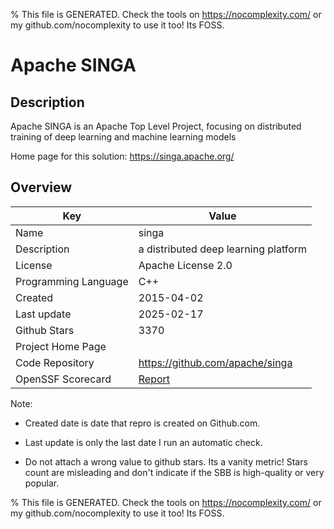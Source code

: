 
% This file is GENERATED. Check the tools on https://nocomplexity.com/ or my github.com/nocomplexity to use it too! Its FOSS. 

# Apache SINGA

## Description 

Apache SINGA is an Apache Top Level Project, focusing on distributed training of deep learning and machine learning models

Home page for this solution: https://singa.apache.org/ 

## Overview 

| Key | Value |
| --- | --- |
| Name | singa |
| Description | a distributed deep learning platform |
| License | Apache License 2.0 |
| Programming Language | C++ |
| Created | 2015-04-02 |
| Last update | 2025-02-17 |
| Github Stars | 3370 |
| Project Home Page |  |
| Code Repository | https://github.com/apache/singa |
| OpenSSF Scorecard | [Report](https://securityscorecards.dev/viewer/?uri=github.com/apache/singa) |

Note:
 - Created date is date that repro is created on Github.com. 

- Last update is only the last date I run an automatic check. 

- Do not attach a wrong value to github stars. Its a vanity metric! Stars count are misleading and 
don't indicate if the SBB is high-quality or very popular.

% This file is GENERATED. Check the tools on https://nocomplexity.com/ or my github.com/nocomplexity to use it too! Its FOSS. 

